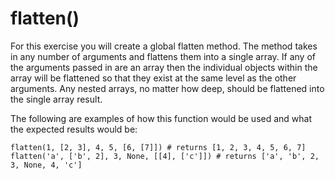 # flatten()

For this exercise you will create a global flatten method. The method takes in any number of arguments and flattens them into a single array. If any of the arguments passed in are an array then the individual objects within the array will be flattened so that they exist at the same level as the other arguments. Any nested arrays, no matter how deep, should be flattened into the single array result.

The following are examples of how this function would be used and what the expected results would be:

    flatten(1, [2, 3], 4, 5, [6, [7]]) # returns [1, 2, 3, 4, 5, 6, 7]
    flatten('a', ['b', 2], 3, None, [[4], ['c']]) # returns ['a', 'b', 2, 3, None, 4, 'c']